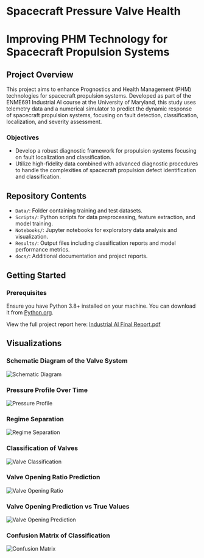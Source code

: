 # Spacecraft Pressure Valve Health
# Improving PHM Technology for Spacecraft Propulsion Systems

## Project Overview
This project aims to enhance Prognostics and Health Management (PHM) technologies for spacecraft propulsion systems. Developed as part of the ENME691 Industrial AI course at the University of Maryland, this study uses telemetry data and a numerical simulator to predict the dynamic response of spacecraft propulsion systems, focusing on fault detection, classification, localization, and severity assessment.

### Objectives
- Develop a robust diagnostic framework for propulsion systems focusing on fault localization and classification.
- Utilize high-fidelity data combined with advanced diagnostic procedures to handle the complexities of spacecraft propulsion defect identification and classification.

## Repository Contents
- `Data/`: Folder containing training and test datasets.
- `Scripts/`: Python scripts for data preprocessing, feature extraction, and model training.
- `Notebooks/`: Jupyter notebooks for exploratory data analysis and visualization.
- `Results/`: Output files including classification reports and model performance metrics.
- `docs/`: Additional documentation and project reports.

## Getting Started

### Prerequisites
Ensure you have Python 3.8+ installed on your machine. You can download it from [Python.org](https://www.python.org/downloads/).

View the full project report here: [Industrial AI Final Report.pdf](https://github.com/user-attachments/files/18400934/Industrial.AI.Final.Report.pdf)

## Visualizations

### Schematic Diagram of the Valve System
![Schematic Diagram](https://github.com/user-attachments/assets/0fa931c0-4d6b-4ee3-8cd9-e81f527537e9)

### Pressure Profile Over Time
![Pressure Profile](https://github.com/user-attachments/assets/86f3bb31-bfa3-43e3-aa20-d980be7f5ed8)

### Regime Separation
![Regime Separation](https://github.com/user-attachments/assets/b0847870-9943-4aaa-b4dd-2cd41562eef2)

### Classification of Valves
![Valve Classification](https://github.com/user-attachments/assets/c3a0d493-528f-4a81-87b6-c36b6303813d)

### Valve Opening Ratio Prediction
![Valve Opening Ratio](https://github.com/user-attachments/assets/f8b38f34-ee83-4e6d-9144-d831e68eef7a)

### Valve Opening Prediction vs True Values
![Valve Opening Prediction](https://github.com/user-attachments/assets/06d66707-1af6-411e-85a7-c7821dc027e1)

### Confusion Matrix of Classification
![Confusion Matrix](https://github.com/user-attachments/assets/5609eaba-3fb5-493c-bb20-4550db996a1a)
